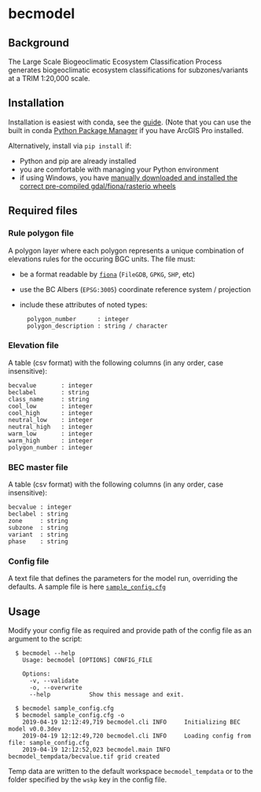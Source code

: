 # becmodel

## Background

The Large Scale Biogeoclimatic Ecosystem Classification Process generates biogeoclimatic ecosystem classifications for subzones/variants at a TRIM 1:20,000 scale.


## Installation

Installation is easiest with conda, see the [guide](doc/conda_guide.md). (Note that you can use the built in conda [Python Package Manager](https://pro.arcgis.com/en/pro-app/arcpy/get-started/what-is-conda.htm) if you have ArcGIS Pro installed.

Alternatively, install via `pip install` if:

- Python and pip are already installed
- you are comfortable with managing your Python environment
- if using Windows, you have [manually downloaded and installed the correct pre-compiled gdal/fiona/rasterio wheels](https://www.lfd.uci.edu/~gohlke/pythonlibs/#gdal)

## Required files

### Rule polygon file

A polygon layer where each polygon represents a unique combination of elevations rules for the occuring BGC units. The file must:

- be a format readable by [`fiona`](https://github.com/Toblerity/Fiona) (`FileGDB`, `GPKG`, `SHP`, etc)
- use the BC Albers (`EPSG:3005`) coordinate reference system / projection
- include these attributes of noted types:

        polygon_number      : integer
        polygon_description : string / character

### Elevation file

A table (csv format) with the following columns (in any order, case insensitive):


    becvalue       : integer
    beclabel       : string
    class_name     : string
    cool_low       : integer
    cool_high      : integer
    neutral_low    : integer
    neutral_high   : integer
    warm_low       : integer
    warm_high      : integer
    polygon_number : integer



### BEC master file

A table (csv format) with the following columns (in any order, case insensitive):

    becvalue : integer
    beclabel : string
    zone     : string
    subzone  : string
    variant  : string
    phase    : string


### Config file

A text file that defines the parameters for the model run, overriding the defaults. A sample file is here [`sample_config.cfg`](sample_config.cfg)



## Usage

Modify your config file as required and provide path of the config file as an argument to the script:

      $ becmodel --help
        Usage: becmodel [OPTIONS] CONFIG_FILE

        Options:
          -v, --validate
          -o, --overwrite
          --help           Show this message and exit.

      $ becmodel sample_config.cfg
      $ becmodel sample_config.cfg -o
        2019-04-19 12:12:49,719 becmodel.cli INFO     Initializing BEC model v0.0.3dev
        2019-04-19 12:12:49,720 becmodel.cli INFO     Loading config from file: sample_config.cfg
        2019-04-19 12:12:52,023 becmodel.main INFO     becmodel_tempdata/becvalue.tif grid created

Temp data are written to the default workspace `becmodel_tempdata` or to the folder specified by the `wskp` key in the config file.